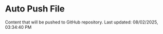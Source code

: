 # Auto Push File

Content that will be pushed to GitHub repository.
Last updated: 08/02/2025, 03:34:40 PM